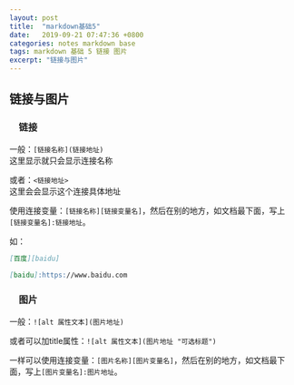 ```yaml
---
layout: post
title:  "markdown基础5"
date:   2019-09-21 07:47:36 +0800
categories: notes markdown base
tags: markdown 基础 5 链接 图片
excerpt: "链接与图片"
---
```


## 链接与图片

### &emsp;链接

一般：`[链接名称](链接地址)`  
这里显示就只会显示连接名称

或者：`<链接地址>`  
这里会会显示这个连接具体地址

使用连接变量：`[链接名称][链接变量名]`，然后在别的地方，如文档最下面，写上`[链接变量名]:链接地址`。

如：

```markdown
[百度][baidu]

[baidu]:https://www.baidu.com
```

### &emsp;图片

一般：`![alt 属性文本](图片地址)`

或者可以加title属性：`![alt 属性文本](图片地址 "可选标题")`

一样可以使用连接变量：`[图片名称][图片变量名]`，然后在别的地方，如文档最下面，写上`[图片变量名]:图片地址`。
